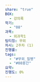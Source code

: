 ```yaml
---
share: "true"
BOX:
  - 강의록
학기:
  - "08"
과목:
  - 외과학1
팀티칭: 무외
차시: 2주차 (1)
진행률: 
tags:
  - "#무외_질병"
  - "#08중간"
요약: 
진행도: 0%
---
```

